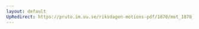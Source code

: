 ```yaml
---
layout: default
UpRedirect: https://pruto.im.uu.se/riksdagen-motions-pdf/1870/mot_1870__ak__237/mot_1870__ak__237-002.pdf
---
```

